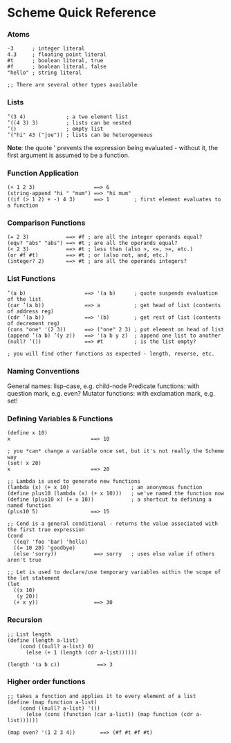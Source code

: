 Scheme Quick Reference
======================

### Atoms

    -3      ; integer literal
    4.3     ; floating point literal
    #t      ; boolean literal, true
    #f      ; boolean literal, false
    "hello" ; string literal

    ;; There are several other types available

### Lists

    ’(3 4)             ; a two element list
    ’((4 3) 3)         ; lists can be nested
    ’()                ; empty list
    ’("hi" 43 ("joe")) ; lists can be heterogeneous

**Note**: the quote ' prevents the expression being evaluated - without it, the first argument is assumed to be a function.

### Function Application

    (+ 1 2 3)                   ==> 6
    (string-append "hi " "mum") ==> "hi mum"
    ((if (> 1 2) + -) 4 3)      ==> 1        ; first element evaluates to a function

### Comparison Functions

    (= 2 3)            ==> #f ; are all the integer operands equal?
    (eqv? "abs" "abs") ==> #t ; are all the operands equal?
    (< 2 3)            ==> #t ; less than (also >, <=, >=, etc.)
    (or #f #t)         ==> #t ; or (also not, and, etc.)
    (integer? 2)       ==> #t ; are all the operands integers?

### List Functions

    ’(a b)                   ==> '(a b)      ; quote suspends evaluation of the list
    (car ’(a b))             ==> a           ; get head of list (contents of address reg)
    (cdr ’(a b))             ==> '(b)        ; get rest of list (contents of decrement reg)
    (cons "one" '(2 3))      ==> ("one" 2 3) ; put element on head of list
    (append ’(a b) ’(y z))   ==> '(a b y z)  ; append one list to another
    (null? ’())              ==> #t          ; is the list empty?

    ; you will find other functions as expected - length, reverse, etc.

### Naming Conventions

General names: lisp-case, e.g. child-node
Predicate functions: with question mark, e.g. even?
Mutator functions: with exclamation mark, e.g. set!

### Defining Variables & Functions

    (define x 10)
    x                          ==> 10

    ; you *can* change a variable once set, but it's not really the Scheme way
    (set! x 20) 
    x                          ==> 20

    ;; Lambda is used to generate new functions
    (lambda (x) (+ x 10)                    ; an anonymous function
    (define plus10 (lambda (x) (+ x 10)))   ; we've named the function now
    (define (plus10 x) (+ x 10))            ; a shortcut to defining a named function
    (plus10 5)                 ==> 15

    ;; Cond is a general conditional - returns the value associated with the first true expression
    (cond 
      ((eq? 'foo 'bar) 'hello)
      ((= 10 20) 'goodbye)
      (else 'sorry))            ==> sorry   ; uses else value if others aren't true

    ;; Let is used to declare/use temporary variables within the scope of the let statement
    (let
      ((x 10)
       (y 20))
      (+ x y))                  ==> 30
  
### Recursion

    ;; List length
    (define (length a-list)
        (cond ((null? a-list) 0)
	      (else (+ 1 (length (cdr a-list))))))
	  
    (length '(a b c))            ==> 3

### Higher order functions

    ;; takes a function and applies it to every element of a list
    (define (map function a-list)
        (cond ((null? a-list) '())
	      (else (cons (function (car a-list)) (map function (cdr a-list))))))

    (map even? '(1 2 3 4))        ==> (#f #t #f #t)

